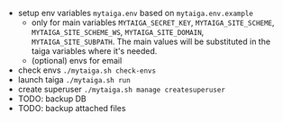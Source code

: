 * setup env variables `mytaiga.env` based on `mytaiga.env.example`
  * only for main variables `MYTAIGA_SECRET_KEY`, `MYTAIGA_SITE_SCHEME`, `MYTAIGA_SITE_SCHEME_WS`, `MYTAIGA_SITE_DOMAIN`, `MYTAIGA_SITE_SUBPATH`. The main values will be substituted in the taiga variables where it's needed.
  * (optional) envs for email
* check envs `./mytaiga.sh check-envs`
* launch taiga `./mytaiga.sh run`
* create superuser `./mytaiga.sh manage createsuperuser`
* TODO: backup DB
* TODO: backup attached files
